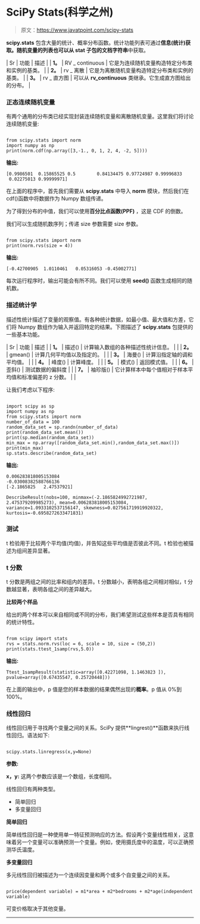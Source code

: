 # SciPy Stats(科学之州)

> 原文：<https://www.javatpoint.com/scipy-stats>

**scipy.stats** 包含大量的统计、概率分布函数。统计功能列表可通过**信息(统计)**获取。随机变量的列表也可以从 stat 子包的**文档字符串**中获取。

| Sr | 功能 | 描述 |
| **1。** | RV _ continuous | 它是为连续随机变量构造特定分布类和实例的基类。 |
| **2。** | rv _ 离散 | 它是为离散随机变量构造特定分布类和实例的基类。 |
| **3。** | rv _ 直方图 | 可以从 **rv_continuous** 类继承。它生成直方图给出的分布。 |

### 正态连续随机变量

有两个通用的分布类已经实现封装连续随机变量和离散随机变量。这里我们将讨论连续随机变量:

```

from scipy.stats import norm
import numpy as np
print(norm.cdf(np.array([3,-1., 0, 1, 2, 4, -2, 5])))

```

**输出:**

```
[0.9986501  0.15865525 0.5        0.84134475 0.97724987 0.99996833
 0.02275013 0.99999971]

```

在上面的程序中，首先我们需要从 **scipy.stats** 中导入 **norm** 模块，然后我们在 cdf()函数中将数据作为 Numpy 数组传递。

为了得到分布的中值，我们可以使用**百分比点函数(PPF)** ，这是 CDF 的倒数。

我们可以生成随机数序列；传递 size 参数需要 size 参数。

```

from scipy.stats import norm
print(norm.rvs(size = 4))

```

**输出:**

```
[-0.42700905  1.0110461   0.05316053 -0.45002771]

```

每次运行程序时，输出可能会有所不同。我们可以使用 **seed()** 函数生成相同的随机数。

### 描述统计学

描述性统计描述了变量的观察值。有各种统计数据，如最小值、最大值和方差，它们将 Numpy 数组作为输入并返回特定的结果。下图描述了 **scipy.stats** 包提供的一些基本功能。

| Sr | 功能 | 描述 |
| **1。** | 描述() | 计算输入数组的各种描述性统计信息。 |  |
| **2。** | gmean() | 计算几何平均值以及指定的。 |  |
| **3。** | 海曼() | 计算沿指定轴的调和平均值。 |  |
| **4。** | 峰度() | 计算峰度。 |  |
| **5。** | 模式() | 返回模式值。 |  |
| **6。** | 歪斜() | 测试数据的偏斜度 |  |
| **7。** | 袖珍版() | 它计算样本中每个值相对于样本平均值和标准偏差的 z 分数。 |  |

让我们考虑以下程序:

```

import scipy as sp
import numpy as np
from scipy.stats import norm
number_of_data = 100
random_data_set = sp.randn(number_of_data)
print(random_data_set.mean())
print(sp.median(random_data_set))
min_max = np.array([random_data_set.min(),random_data_set.max()])
print(min_max)
sp.stats.describe(random_data_set)

```

**输出:**

```
0.006283818005153084
-0.03008382588766136
[-2.1865825   2.47537921]

DescribeResult(nobs=100, minmax=(-2.1865824992721987, 2.475379209985273), mean=0.006283818005153084, variance=1.0933102537156147, skewness=0.027561719919920322, kurtosis=-0.6958272633471831)

```

### 测试

t 检验用于比较两个平均值(均值)，并告知这些平均值是否彼此不同。t 检验也被描述为组间差异显著。

### t 分数

t 分数是两组之间的比率和组内的差异。t 分数越小，表明各组之间相对相似，t 分数越显著，表明各组之间的差异越大。

**比较两个样品**

给出的两个样本可以来自相同或不同的分布，我们希望测试这些样本是否具有相同的统计特性。

```

from scipy import stats
rvs = stats.norm.rvs(loc = 6, scale = 10, size = (50,2))
print(stats.ttest_1samp(rvs,5.0))

```

**输出:**

```
Ttest_1sampResult(statistic=array([0.42271098, 1.1463823 ]), pvalue=array([0.67435547, 0.25720448]))

```

在上面的输出中，p 值是您的样本数据的结果偶然出现的**概率**。p 值从 0%到 100%。

### 线性回归

线性回归用于寻找两个变量之间的关系。SciPy 提供**lingrest()**函数来执行线性回归。语法如下:

```

scipy.stats.linregress(x,y=None)

```

**参数:**

**x，y:** 这两个参数应该是一个数组，长度相同。

线性回归有两种类型。

*   简单回归
*   多变量回归

**简单回归**

简单线性回归是一种使用单一特征预测响应的方法。假设两个变量线性相关，这意味着另一个变量可以准确预测一个变量。例如，使用摄氏度中的温度，可以正确预测华氏温度。

**多变量回归**

多元线性回归被描述为一个连续因变量和两个或多个自变量之间的关系。

```

price(dependent variable) = m1*area + m2*bedrooms + m2*age(independent variable)

```

可变价格取决于其他变量。

* * *